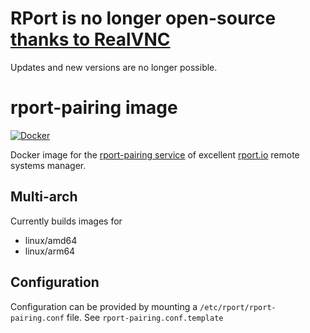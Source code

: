 # RPort is no longer open-source [thanks to RealVNC](https://www.realvnc.com/en/discover/realone/)
Updates and new versions are no longer possible.


# rport-pairing image
[![Docker](https://github.com/pocki/rport-pairing-image/actions/workflows/docker-publish.yml/badge.svg)](https://github.com/pocki/rport-pairing-image/actions/workflows/docker-publish.yml)

Docker image for the [rport-pairing service](https://github.com/cloudradar-monitoring/rport-pairing) of excellent [rport.io](https://github.com/cloudradar-monitoring/rport) remote systems manager. 

## Multi-arch

Currently builds images for

 - linux/amd64
 - linux/arm64

## Configuration

Configuration can be provided by mounting a `/etc/rport/rport-pairing.conf` file.
See `rport-pairing.conf.template`

